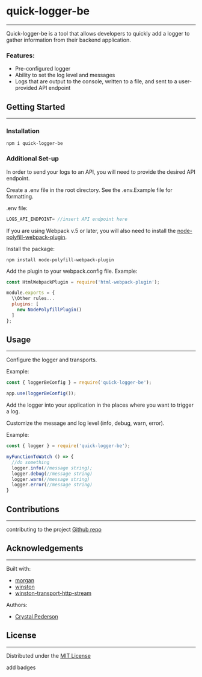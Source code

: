 # quick-logger-be
------
Quick-logger-be is a tool that allows developers to quickly add a logger to gather information from their backend application.

### Features:
* Pre-configured logger
* Ability to set the log level and messages
* Logs that are output to the console, written to a file, and sent to a user-provided API endpoint

## Getting Started
------

### Installation
```
npm i quick-logger-be
```

### Additional Set-up
In order to send your logs to an API, you will need to provide the desired API endpoint.

Create a .env file in the root directory.  See the .env.Example file for formatting.

.env file:
```javascript
LOGS_API_ENDPOINT= //insert API endpoint here
```

If you are using Webpack v.5 or later, you will also need to install the [node-polyfill-webpack-plugin](https://www.npmjs.com/package/node-polyfill-webpack-plugin).

Install the package:
```
npm install node-polyfill-webpack-plugin
```

Add the plugin to your webpack.config file.  Example:
```javascript
const HtmlWebpackPlugin = require('html-webpack-plugin');

module.exports = {
  \\Other rules...
  plugins: [
    new NodePolyfillPlugin()
  ]
};
```

## Usage
------
Configure the logger and transports.

Example:
```javascript
const { loggerBeConfig } = require('quick-logger-be');

app.use(loggerBeConfig());
```

Add the logger into your application in the places where you want to trigger a log.

Customize the message and log level (info, debug, warn, error).

Example:
```javascript
const { logger } = require('quick-logger-be');

myFunctionToWatch () => {
  //do something
  logger.info(//message string);
  logger.debug(//message string)
  logger.warn(//message string)
  logger.error(//message string)
}
```

## Contributions
------
contributing to the project
[Github repo](https://github.com/oslabs-beta/quick-logger-be)

## Acknowledgements
------

Built with:
* [morgan](https://www.npmjs.com/package/morgan)
* [winston](https://www.npmjs.com/package/winston)
* [winston-transport-http-stream](https://www.npmjs.com/package/winston-transport-http-stream)

Authors:
* [Crystal Pederson](https://github.com/crystalpederson)

## License
------
Distributed under the [MIT License](./LICENSE)

add badges
